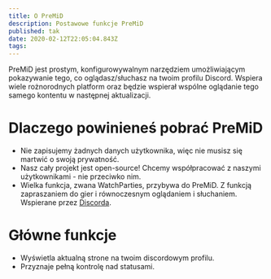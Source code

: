 ```yaml
---
title: O PreMiD
description: Postawowe funkcje PreMiD
published: tak
date: 2020-02-12T22:05:04.843Z
tags:
---
```


PreMiD jest prostym, konfigurowywalnym narzędziem umożliwiającym pokazywanie tego, co oglądasz/słuchasz na twoim profilu Discord. Wspiera wiele rożnorodnych platform oraz będzie wspierał wspólne oglądanie tego samego kontentu w następnej aktualizacji.

# Dlaczego powinieneś pobrać PreMiD
- Nie zapisujemy żadnych danych użytkownika, więc nie musisz się martwić o swoją prywatność.
- Nasz cały projekt jest open-source! Chcemy współpracować z naszymi użytkownikami - nie przeciwko nim.
- Wielka funkcja, zwana WatchParties, przybywa do PreMiD. Z funkcją zapraszaniem do gier i równoczesnym oglądaniem i słuchaniem. Wspierane przez [Discorda](https://discordapp.com/).

# Główne funkcje
- Wyświetla aktualną strone na twoim discordowym profilu.
- Przyznaje pełną kontrolę nad statusami.